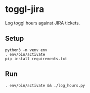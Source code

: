 # toggl-jira

Log toggl hours against JIRA tickets.

## Setup

```shell
python3 -m venv env
. env/bin/activate
pip install requirements.txt
```

## Run

```shell
. env/bin/activate && ./log_hours.py
```

